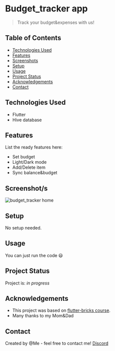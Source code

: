 # Budget_tracker app

> Track your budget&expenses with us!

## Table of Contents
* [Technologies Used](#technologies-used)
* [Features](#features)
* [Screenshots](#screenshots)
* [Setup](#setup)
* [Usage](#usage)
* [Project Status](#project-status)
* [Acknowledgements](#acknowledgements)
* [Contact](#contact)


## Technologies Used
 - Flutter
 - Hive database


## Features
List the ready features here:
 - Set budget
 - Light/Dark mode
 - Add/Delete item
 - Sync balance&budget


## Screenshot/s
![budget_tracker home](https://user-images.githubusercontent.com/55667596/170559841-5372452f-a528-4c13-8507-91075d1dcbb3.jpg)


## Setup
No setup needed.

## Usage
You can just run the code 😃

## Project Status
Project is: _in progress_

## Acknowledgements
- This project was based on [flutter-bricks course](https://www.flutterbricks.com).
- Many thanks to my Mom&Dad


## Contact
Created by @Me - feel free to contact me!
[Discord](https://discordapp.com/users/740404813753483276/)
